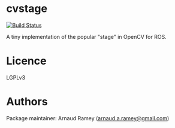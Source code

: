 # cvstage

[![Build Status](https://travis-ci.org/arnaud-ramey/cvstage.svg)](https://travis-ci.org/arnaud-ramey/cvstage)

A tiny implementation of the popular "stage" in OpenCV for ROS.

Licence
=======

LGPLv3

Authors
=======

Package maintainer: Arnaud Ramey (arnaud.a.ramey@gmail.com)
